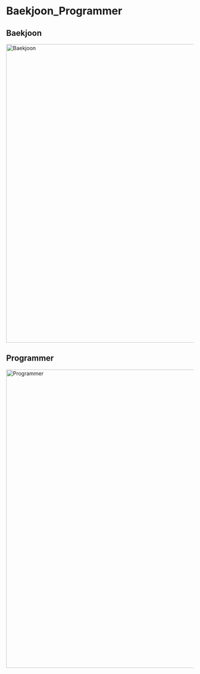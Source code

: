 # Baekjoon_Programmer

## Baekjoon
  <img src="https://onlinejudgeimages.s3-ap-northeast-1.amazonaws.com/images/boj-og.png" alt="Baekjoon" width="800" />

## Programmer
  <img src="https://file.newswire.co.kr/data/datafile2/thumb_640/2021/06/1993996598_20210610150326_5364622170.jpg" alt="Programmer" width="800" />
